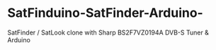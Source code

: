 # SatFinduino-SatFinder-Arduino-
SatFinder / SatLook clone with Sharp BS2F7VZ0194A DVB-S Tuner &amp; Arduino
